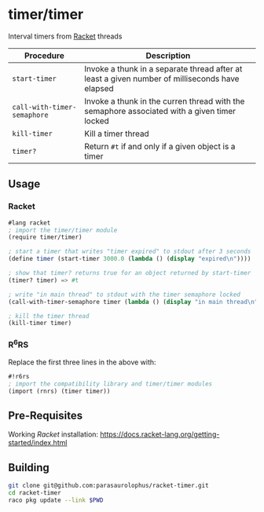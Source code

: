 # timer/timer

Interval timers from [Racket](https://racket-lang.org/) threads

| Procedure                   | Description                                                                                    |
|-----------------------------|------------------------------------------------------------------------------------------------|
| `start-timer`               | Invoke a thunk in a separate thread after at least a given number of milliseconds have elapsed |
| `call-with-timer-semaphore` | Invoke a thunk in the curren thread with the semaphore associated with a given timer locked    |
| `kill-timer`                | Kill a timer thread                                                                            |
| `timer?`                    | Return `#t` if and only if a given object is a timer                                           |

## Usage

### Racket

```scheme
#lang racket
; import the timer/timer module
(require timer/timer)

; start a timer that writes "timer expired" to stdout after 3 seconds
(define timer (start-timer 3000.0 (lambda () (display "expired\n"))))

; show that timer? returns true for an object returned by start-timer
(timer? timer) => #t

; write "in main thread" to stdout with the timer semaphore locked
(call-with-timer-semaphore timer (lambda () (display "in main thread\n")))

; kill the timer thread
(kill-timer timer)
```

### R<sup>6</sup>RS

Replace the first three lines in the above with:

```scheme
#!r6rs
; import the compatibility library and timer/timer modules
(import (rnrs) (timer timer))
```

## Pre-Requisites

Working _Racket_ installation: <https://docs.racket-lang.org/getting-started/index.html>

## Building

```bash
git clone git@github.com:parasaurolophus/racket-timer.git
cd racket-timer
raco pkg update --link $PWD
```
